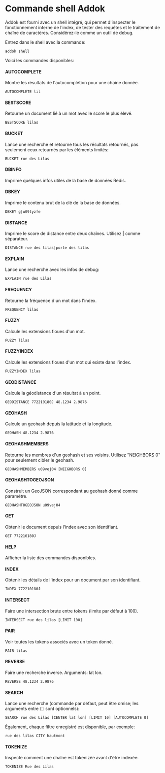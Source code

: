# Commande shell Addok

Addok est fourni avec un shell intégré, qui permet d'inspecter le
 fonctionnement interne de l'index, de tester des requêtes et le traitement
 de chaîne de caractères.
Considérez-le comme un outil de debug.

Entrez dans le shell avec la commande:

    addok shell

Voici les commandes disponibles:

#### AUTOCOMPLETE
Montre les résultats de l'autocomplétion pour une chaîne donnée.

    AUTOCOMPLETE lil

#### BESTSCORE
Retourne un document lié à un mot avec le score le plus élevé.

    BESTSCORE lilas

#### BUCKET
Lance une recherche et retourne tous les résultats retournés, pas seulement ceux retournés par les éléments limités:

    BUCKET rue des Lilas

#### DBINFO
Imprime quelques infos utiles de la base de données Redis.

#### DBKEY
Imprime le contenu brut de la clé de la base de données.

    DBKEY g|u09tyzfe

#### DISTANCE
Imprime le score de distance entre deux chaînes. Utilisez | comme séparateur.

    DISTANCE rue des lilas|porte des lilas

#### EXPLAIN
Lance une recherche avec les infos de debug:

    EXPLAIN rue des Lilas

#### FREQUENCY
Retourne la fréquence d'un mot dans l'index.

    FREQUENCY lilas

#### FUZZY
Calcule les extensions floues d'un mot.

    FUZZY lilas

#### FUZZYINDEX
Calcule les extensions floues d'un mot qui existe dans l'index.

    FUZZYINDEX lilas

#### GEODISTANCE
Calcule la géodistance d'un résultat à un point.

    GEODISTANCE 772210180J 48.1234 2.9876

#### GEOHASH
Calcule un geohash depuis la latitude et la longitude.

    GEOHASH 48.1234 2.9876

#### GEOHASHMEMBERS
Retourne les membres d'un geohash et ses voisins. Utilisez "NEIGHBORS 0"
pour seulement cibler le geohash.

    GEOHASHMEMBERS u09vej04 [NEIGHBORS 0]

#### GEOHASHTOGEOJSON
Construit un GeoJSON correspondant au geohash donné comme paramètre.

    GEOHASHTOGEOJSON u09vej04

#### GET
Obtenir le document depuis l'index avec son identifiant.

    GET 772210180J

#### HELP
Afficher la liste des commandes disponibles.

#### INDEX
Obtenir les détails de l'index pour un document par son identifiant.

    INDEX 772210180J

#### INTERSECT
Faire une intersection brute entre tokens (limite par défaut à 100).

    INTERSECT rue des lilas [LIMIT 100]

#### PAIR
Voir toutes les tokens associés avec un token donné.

    PAIR lilas

#### REVERSE
Faire une recherche inverse. Arguments: lat lon.

    REVERSE 48.1234 2.9876

#### SEARCH
Lance une recherche (commande par défaut, peut être omise; les arguments entre `[]` sont optionnels):

    SEARCH rue des Lilas [CENTER lat lon] [LIMIT 10] [AUTOCOMPLETE 0]

Également, chaque filtre enregistré est disponible, par exemple:

    rue des lilas CITY hautmont

#### TOKENIZE
Inspecte comment une chaîne est tokenizée avant d'être indexée.

    TOKENIZE Rue des Lilas
